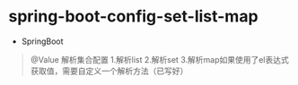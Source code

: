 # spring-boot-config-set-list-map
- SpringBoot
> @Value 解析集合配置 
> 1.解析list
> 2.解析set 
> 3.解析map如果使用了el表达式获取值，需要自定义一个解析方法（已写好）
